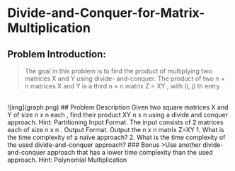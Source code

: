 # Divide-and-Conquer-for-Matrix-Multiplication

## Problem Introduction:
>The goal in this problem is to find the product of multiplying two matrices X and Y using divide-
and-conquer.
The product of two n × n matrices X and Y is a third n × n matrix Z = XY , with (i, j) th entry
<br>
![img](graph.png) 
## Problem Description
Given two square matrices X and Y of size n x n each , find their product XY n x n using a
divide and conquer approach. Hint: Partitioning
Input Format. The input consists of 2 matrices each of size n x n .
Output Format. Output the n x n matrix Z=XY
1. What is the time complexity of a naïve approach?
2. What is the time complexity of the used divide-and-conquer approach?
### Bonus
>Use another divide-and-conquer approach that has a lower time complexity than the used
approach. Hint: Polynomial Multiplication
